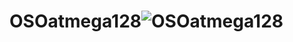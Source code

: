 # OSOatmega128![OSOatmega128](https://user-images.githubusercontent.com/30437129/200105336-7f7329e1-da51-4368-a44d-b4b6762b41ce.jpg)
